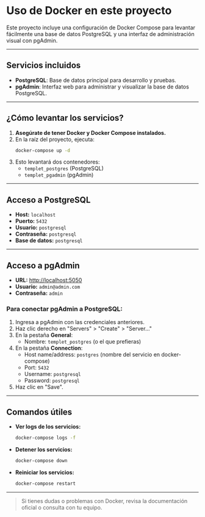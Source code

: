 # Uso de Docker en este proyecto

Este proyecto incluye una configuración de Docker Compose para levantar fácilmente una base de datos PostgreSQL y una interfaz de administración visual con pgAdmin.

---

## Servicios incluidos

- **PostgreSQL**: Base de datos principal para desarrollo y pruebas.
- **pgAdmin**: Interfaz web para administrar y visualizar la base de datos PostgreSQL.

---

## ¿Cómo levantar los servicios?

1. **Asegúrate de tener Docker y Docker Compose instalados.**
2. En la raíz del proyecto, ejecuta:
   ```bash
   docker-compose up -d
   ```
3. Esto levantará dos contenedores:
   - `templet_postgres` (PostgreSQL)
   - `templet_pgadmin` (pgAdmin)

---

## Acceso a PostgreSQL

- **Host:** `localhost`
- **Puerto:** `5432`
- **Usuario:** `postgresql`
- **Contraseña:** `postgresql`
- **Base de datos:** `postgresql`

---

## Acceso a pgAdmin

- **URL:** [http://localhost:5050](http://localhost:5050)
- **Usuario:** `admin@admin.com`
- **Contraseña:** `admin`

### Para conectar pgAdmin a PostgreSQL:
1. Ingresa a pgAdmin con las credenciales anteriores.
2. Haz clic derecho en "Servers" > "Create" > "Server..."
3. En la pestaña **General**:
   - Nombre: `templet_postgres` (o el que prefieras)
4. En la pestaña **Connection**:
   - Host name/address: `postgres` (nombre del servicio en docker-compose)
   - Port: `5432`
   - Username: `postgresql`
   - Password: `postgresql`
5. Haz clic en "Save".

---

## Comandos útiles

- **Ver logs de los servicios:**
  ```bash
  docker-compose logs -f
  ```
- **Detener los servicios:**
  ```bash
  docker-compose down
  ```
- **Reiniciar los servicios:**
  ```bash
  docker-compose restart
  ```

---

> Si tienes dudas o problemas con Docker, revisa la documentación oficial o consulta con tu equipo. 